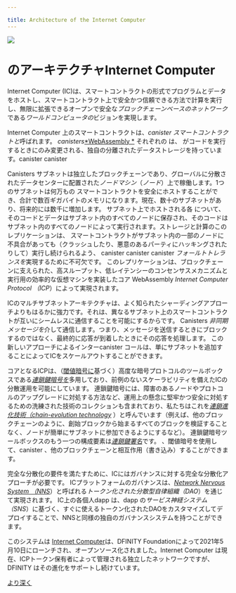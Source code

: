 ```yaml
---

title: Architecture of the Internet Computer
---
```

![](/img/how-it-works/ic-architecture.jpg)

# のアーキテクチャInternet Computer

Internet Computer (IC)は、スマートコントラクトの形式でプログラムとデータをホストし、スマートコントラクト上で安全かつ信頼できる方法で計算を実行し、無限に拡張できるオープンで安全な*ブロックチェーンベースのネットワーク*である*ワールドコンピュータの*ビジョンを実現します。

Internet Computer 上のスマートコントラクトは、*canister スマートコントラクトと*呼ばれます。 *canisters*[*WebAssembly *](https://en.wikipedia.org/wiki/WebAssembly)
それぞれの は、 がコードを実行するときにのみ変更される、独自の分離されたデータストレージを持っています。canister canister 

Canisters
サブネットは独立したブロックチェーンであり、グローバルに分散されたデータセンターに配置された*ノードマシン*（*ノード*）上で稼働します。1つのサブネットは何万もの スマートコントラクトを安全にホストすることができ、合計で数百ギガバイトのメモリになります。現在、数十のサブネットがあり、将来的には数千に増加します。 サブネット上でホストされる各 について、そのコードとデータはサブネット内のすべてのノードに保存され、そのコードはサブネット内のすべてのノードによって実行されます。ストレージと計算のこのレプリケーションは、 スマートコントラクトがサブネット内の一部のノードに不具合があっても（クラッシュしたり、悪意のあるパーティにハッキングされたりして）実行し続けられるよう、
 canister
 canister
 canister *フォールトトレランスを*実現するために不可欠です。 このレプリケーションは、ブロックチェーンに支えられた、高スループット、低レイテンシーのコンセンサスメカニズムと 実行用の効率的な仮想マシンを実装したコア
 WebAssembly *Internet Computer Protocol （ICP*）によって実現されます。

ICのマルチサブネットアーキテクチャは、よく知られたシャーディングアプローチよりもはるかに強力です。それは、異なるサブネット上のスマートコントラクトが互いにシームレスに通信することを可能にするからです。
Canisters *非同期メッセージを*介して通信します。つまり、メッセージを送信するときにブロックするのではなく、最終的に応答が到着したときにその応答を処理します。
この新しいアプローチによるインターcanister コールは、単にサブネットを追加することによってICをスケールアウトすることができます。

コアとなるICPは、（[閾値暗号に](https://en.wikipedia.org/wiki/Threshold_cryptosystem)基づく）高度な暗号プロトコルのツールボックスである[*連鎖鍵暗号を*](https://internetcomputer.org/how-it-works/#Chain-key-cryptography)多用しており、前例のないスケーラビリティを備えたICの分散運用を可能にしています。
連鎖鍵暗号には、障害のあるノードやプロトコルのアップグレードに対処する方法など、運用上の懸念に堅牢かつ安全に対処するための洗練された技術のコレクションも含まれており、私たちはこれを[*連鎖進化技術（chain-evolution technology*](https://internetcomputer.org/how-it-works/#Chain-evolution-technology)
 ）と呼んでいます（例えば、他のブロックチェーンのように、創始ブロックから始まるすべてのブロックを検証することなく、ノードが簡単にサブネットに参加できるようにするなど）。
連鎖鍵暗号ツールボックスのもう一つの構成要素は[*連鎖鍵署名*](https://internetcomputer.org/how-it-works/#Chain-key-transactions)です。
、閾値暗号を使用して、canister 、他のブロックチェーンと相互作用（書き込み）することができます。

完全な分散化の要件を満たすために、ICにはガバナンスに対する完全な分散化アプローチが必要です。
ICプラットフォームのガバナンスは、[*Network Nervous System （NNS*](https://internetcomputer.org/how-it-works/#Network-nervous-system)）と呼ばれる*トークン化された分散型自律組織（DAO*）を通じて実現されます。
IC上の各個人dapp は、dapp の*サービス神経システム（SNS*）に基づく、すぐに使えるトークン化されたDAOをカスタマイズしてデプロイすることで、NNSと同様の独自のガバナンスシステムを持つことができます。

このシステムは [Internet Computer](https://dashboard.internetcomputer.org/)は、DFINITY Foundationによって2021年5月10日にローンチされ、オープンソース化されました。Internet Computer は現在、ICPトークン保有者によって管理される独立したネットワークですが、DFINITY はその進化をサポートし続けています。

[より深く](/how-it-works/architecture-of-the-internet-computer/)

<!---


![](/img/how-it-works/ic-architecture.jpg)

# Architecture of the Internet Computer

The Internet Computer (IC) realizes the vision of a *World Computer* – an open and secure *blockchain-based network* that can host programs and data in the form of smart contracts, perform computations on smart contracts in a secure and trustworthy way, and scale infinitely.

Smart contracts on the Internet Computer are called *canister smart contracts*, or *canisters*, each consisting of a bundle of [*WebAssembly (Wasm)*](https://en.wikipedia.org/wiki/WebAssembly) bytecode and smart contract data storage.
Each canister has its own, isolated, data storage that is only changed when the canister executes code.

Canisters are hosted on *subnets*, the top-level architectural building block of the IC.
A subnet is an independent blockchain, running on *node machines*, or *nodes*, deployed in globally-distributed data centers.
A single subnet can securely host tens of thousands of canister smart contracts, totalling in hundreds of gigabytes of memory – there are currently dozens of subnets, growing to thousands in the future.
For each canister hosted on a subnet, its code and data is stored on every node in the subnet, and its code is executed by every node in the subnet.
This replication of storage and computation is essential to achieve *fault tolerance*, so that canister smart contracts will continue to execute even if some nodes in the subnet are faulty (either because they crash, or even worse, are hacked by a malicious party).
This replication is powered by the core *Internet Computer Protocol (ICP)*, which implements a high-throughput, low-latency consensus mechanism and an efficient virtual machine for WebAssembly execution, backed by a blockchain.

The IC's multi-subnet architecture is much more powerful than the well-known sharding approach because it enables smart contracts on different subnets to communicate with each other seamlessly – much like services in a traditional [microservices architecture]( https://en.wikipedia.org/wiki/Microservices), but fully on chain.
Canisters communicate via *asynchronous messages*, i.e., they don't block on sending a message, but process the response when it eventually arrives. 
This novel approach to inter-canister calls allows for scaling out the IC by simply adding more subnets.

The core ICP makes heavy use of [*chain-key cryptography*](https://internetcomputer.org/how-it-works/#Chain-key-cryptography), a toolbox of advanced cryptographic protocols (based on [threshold cryptography](https://en.wikipedia.org/wiki/Threshold_cryptosystem)) that enables the decentralized operation of the IC with unprecedented scalability.
Chain-key cryptography also includes a sophisticated collection of technologies for robustly and securely addressing operational concerns, such as how to deal with faulty nodes or protocol upgrades, which we call [*chain-evolution technology*](https://internetcomputer.org/how-it-works/#Chain-evolution-technology) 
(for example, enabling nodes to easily join a subnet without validating every block beginning from the genesis block, as in other blockchains).
Another building block in the chain-key crypto toolbox are [*chain-key signatures*](https://internetcomputer.org/how-it-works/#Chain-key-transactions).
They enable a canister to interact with (write to) other blockchains using threshold cryptography.

Having scalable and decentralized technology to power the operation of the network is not enough.
In order to meet the requirements of complete decentralization, the IC needs a fully decentralized approach to governance.
Governance of the IC platform is accomplished through a *tokenized Decentralized Autonomous Organization (DAO)*, which is called the [*Network Nervous System (NNS)*](https://internetcomputer.org/how-it-works/#Network-nervous-system).
Each individual dapp on the IC can have its own governance system similar to the NNS by customizing and deploying an out-of-the-box tokenized DAO based on the *Service Nervous System (SNS)* for the dapp.

The [Internet Computer](https://dashboard.internetcomputer.org/) was launched and open-sourced on May 10th 2021 by the DFINITY Foundation. The Internet Computer is now an independent network controlled by ICP token holders but DFINITY continues supporting its evolution.

[Go deeper](/how-it-works/architecture-of-the-internet-computer/)

-->
